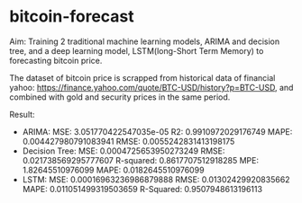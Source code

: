# bitcoin-forecast
Aim: Training 2 traditional machine learning models, ARIMA and decision tree, and a deep learning model, LSTM(long-Short Term Memory) to forecasting bitcoin price.

The dataset of bitcoin price is scrapped from historical data of financial yahoo: https://finance.yahoo.com/quote/BTC-USD/history?p=BTC-USD, and combined with gold and security prices in the same period.

Result:
- ARIMA: 
    MSE:  3.051770422547035e-05
    R2:  0.9910972029176749
    MAPE:  0.004427980791083941
    RMSE:  0.0055242831413198175
- Decision Tree:
    MSE: 0.0004725653950273249
    RMSE: 0.021738569295777607
    R-squared: 0.8617707512918285
    MPE: 1.82645510976099
    MAPE: 0.0182645510976099
- LSTM:
    MSE: 0.00016963236986879888
    RMSE: 0.01302429920835662
    MAPE: 0.011051499319503659
    R-Squared: 0.9507948613196113
